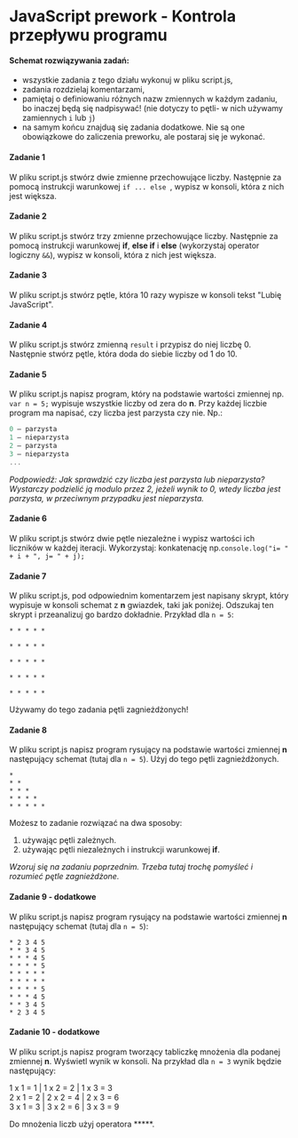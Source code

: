 #  JavaScript prework - Kontrola przepływu programu


#### Schemat rozwiązywania zadań:

* wszystkie zadania z tego działu wykonuj w pliku script.js,
* zadania rozdzielaj komentarzami,
* pamiętaj o definiowaniu różnych nazw zmiennych w każdym zadaniu, bo inaczej będą się nadpisywać!
  (nie dotyczy to pętli- w nich używamy zamiennych ```i``` lub ```j```)
* na samym końcu znajduą się zadania dodatkowe. Nie są one obowiązkowe do zaliczenia preworku,
ale postaraj się je wykonać.

#### Zadanie 1

W pliku script.js stwórz dwie zmienne przechowujące liczby. Następnie za pomocą instrukcji warunkowej ```if ... else ```, wypisz w konsoli, która z nich jest większa.

#### Zadanie 2

W pliku script.js stwórz trzy zmienne przechowujące liczby. Następnie za pomocą instrukcji warunkowej **if**, **else if** i **else** (wykorzystaj operator logiczny ```&&```), wypisz w konsoli, która z nich jest większa.


#### Zadanie 3
W pliku script.js stwórz pętle, która 10 razy wypisze w konsoli tekst "Lubię JavaScript".

#### Zadanie 4
W pliku script.js stwórz zmienną ```result``` i przypisz do niej liczbę 0. Następnie stwórz pętle, która doda do siebie liczby od 1 do 10.

#### Zadanie 5
W pliku script.js napisz program, który na podstawie wartości zmiennej np. ```var n = 5;``` wypisuje wszystkie liczby od zera do **n**.
Przy każdej liczbie program ma napisać, czy  liczba jest parzysta czy nie. Np.:

```JavaScript
0 – parzysta
1 – nieparzysta
2 – parzysta
3 – nieparzysta
...
```

*Podpowiedź: Jak sprawdzić czy liczba jest parzysta lub nieparzysta? Wystarczy podzielić ją modulo przez 2, jeżeli wynik to 0, wtedy liczba jest parzysta, w przeciwnym przypadku jest nieparzysta.*

#### Zadanie 6
W pliku script.js stwórz dwie pętle niezależne i wypisz wartości ich liczników w każdej iteracji. Wykorzystaj:
konkatenację np.```console.log("i= " + i + ", j= " + j);```


#### Zadanie 7

W pliku script.js, pod odpowiednim komentarzem jest napisany skrypt, który wypisuje w konsoli
schemat z **n** gwiazdek, taki jak poniżej. Odszukaj ten skrypt i przeanalizuj go bardzo dokładnie.
Przykład dla  ```n = 5```:

```
* * * * *

* * * * *

* * * * *

* * * * *

* * * * *
```

Używamy do tego zadania pętli zagnieżdżonych!

#### Zadanie 8

W pliku script.js napisz program rysujący na podstawie wartości zmiennej **n** następujący schemat (tutaj dla ```n = 5```). Użyj do tego  pętli zagnieżdżonych.

```
*
* *
* * *
* * * *
* * * * *
```

Możesz to zadanie rozwiązać na dwa sposoby:
1. używając pętli zależnych.
2. używając pętli niezależnych i instrukcji warunkowej **if**.

*Wzoruj się na zadaniu poprzednim. Trzeba tutaj trochę pomyśleć i rozumieć pętle zagnieżdżone.*

#### Zadanie 9 - dodatkowe

W pliku script.js napisz program rysujący na podstawie wartości zmiennej **n** następujący schemat (tutaj dla ```n = 5```):

```
* 2 3 4 5
* * 3 4 5
* * * 4 5
* * * * 5
* * * * *
* * * * *
* * * * 5
* * * 4 5
* * 3 4 5
* 2 3 4 5
```

#### Zadanie 10 - dodatkowe

W pliku script.js napisz program tworzący tabliczkę mnożenia dla podanej zmiennej **n**. Wyświetl wynik w konsoli. Na przykład dla ```n = 3``` wynik będzie następujący:


1 x 1 = 1 | 1 x 2 = 2 | 1 x 3 = 3 <br>
2 x 1 = 2 | 2 x 2 = 4 | 2 x 3 = 6 <br>
3 x 1 = 3 | 3 x 2 = 6 | 3 x 3 = 9


Do mnożenia liczb użyj operatora *****.
